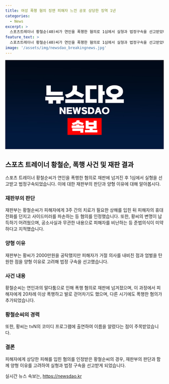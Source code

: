 ```yaml
---
title: 여성 폭행 혐의 징맨 피해자 느낀 공포 상당한 징역 1년
categories:
  - News
excerpt: >
  스포츠트레이너 황철순(40)씨가 연인을 폭행한 혐의로 1심에서 실형과 법정구속을 선고받았다. 재판부는 3주 간의 상해를 입혔으며 피해자를 두려움에 빠뜨렸을 것이라며 피고인의 변명은 납득하기 어렵고 준법의식 미약이라고 밝혔다. 황씨는 폭행과 재물손괴 등 혐의로 기소됐으며, 이는 여러 차례의 폭행과 상해로 이어졌다. 초기에는 2000만원을 공탁했지만 피해자가 거절했고, 재판부는 엄벌 탄원한 점을 참작해 양형했다.
feature_text: >
  스포츠트레이너 황철순(40)씨가 연인을 폭행한 혐의로 1심에서 실형과 법정구속을 선고받았다. 재판부는 3주 간의 상해를 입혔으며 피해자를 두려움에 빠뜨렸을 것이라며 피고인의 변명은 납득하기 어렵고 준법의식 미약이라고 밝혔다. 황씨는 폭행과 재물손괴 등 혐의로 기소됐으며, 이는 여러 차례의 폭행과 상해로 이어졌다. 초기에는 2000만원을 공탁했지만 피해자가 거절했고, 재판부는 엄벌 탄원한 점을 참작해 양형했다.
image: '/assets/img/newsdao_breakingnews.jpg'
---
```


<p><img src="/assets/img/newsdao_breakingnews.jpg" alt="cryptoinkorea 속보" /></p>

<h2 data-ke-size="size26">스포츠 트레이너 황철순, 폭행 사건 및 재판 결과</h2>

<p data-ke-size="size16">스포츠 트레이너 황철순씨가 연인을 폭행한 혐의로 재판에 넘겨진 후 1심에서 실형을 선고받고 법정구속되었습니다. 이에 대한 재판부의 판단과 양형 이유에 대해 알아봅시다.</p>

<h3>재판부의 판단</h3>

<p data-ke-size="size16">재판부는 황철순씨가 피해자에게 3주 간의 치료가 필요한 상해를 입힌 뒤 피해자의 휴대전화를 던지고 사이드미러를 파손하는 등 혐의를 인정했습니다. 또한, 황씨의 변명이 납득하기 어려웠으며, 공소사실과 무관한 내용으로 피해자를 비난하는 등 준법의식이 미약하다고 지적했습니다.</p>

<h3>양형 이유</h3>

<p data-ke-size="size16">재판부는 황씨가 2000만원을 공탁했지만 피해자가 거절 의사를 내비친 점과 엄벌을 탄원한 점을 양형 이유로 고려해 법정 구속을 선고했습니다.</p>

<h3>사건 내용</h3>

<p data-ke-size="size16">황철순씨는 연인과의 말다툼으로 인해 폭행 혐의로 재판에 넘겨졌으며, 이 과정에서 피해자에게 20차례 이상 폭행하고 발로 걷어차기도 했으며, 다른 시기에도 폭행한 혐의가 추가되었습니다.</p>

<h3>황철순씨의 경력</h3>

<p data-ke-size="size16">또한, 황씨는 tvN의 코미디 프로그램에 출연하여 이름을 알렸다는 점이 주목받았습니다.</p>

<h3>결론</h3>

<p data-ke-size="size16">피해자에게 상당한 피해를 입힌 혐의를 인정받은 황철순씨의 경우, 재판부의 판단과 함께 양형 이유를 고려하여 실형과 법정 구속을 선고받게 되었습니다.</p>
실시간 뉴스 속보는, <a href="https://newsdao.kr" rel="dofollow">https://newsdao.kr</a>


